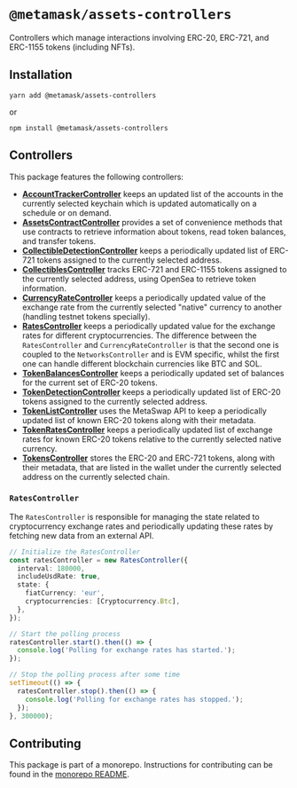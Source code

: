 # `@metamask/assets-controllers`

Controllers which manage interactions involving ERC-20, ERC-721, and ERC-1155 tokens (including NFTs).

## Installation

`yarn add @metamask/assets-controllers`

or

`npm install @metamask/assets-controllers`

## Controllers

This package features the following controllers:

- [**AccountTrackerController**](src/AccountTrackerController.ts) keeps an updated list of the accounts in the currently selected keychain which is updated automatically on a schedule or on demand.
- [**AssetsContractController**](src/AssetsContractController.ts) provides a set of convenience methods that use contracts to retrieve information about tokens, read token balances, and transfer tokens.
- [**CollectibleDetectionController**](src/CollectibleDetectionController.ts) keeps a periodically updated list of ERC-721 tokens assigned to the currently selected address.
- [**CollectiblesController**](src/CollectiblesController.ts) tracks ERC-721 and ERC-1155 tokens assigned to the currently selected address, using OpenSea to retrieve token information.
- [**CurrencyRateController**](src/CurrencyRateController.ts) keeps a periodically updated value of the exchange rate from the currently selected "native" currency to another (handling testnet tokens specially).
- [**RatesController**](src/RatesController/RatesController.ts) keeps a periodically updated value for the exchange rates for different cryptocurrencies. The difference between the `RatesController` and `CurrencyRateController` is that the second one is coupled to the `NetworksController` and is EVM specific, whilst the first one can handle different blockchain currencies like BTC and SOL.
- [**TokenBalancesController**](src/TokenBalancesController.ts) keeps a periodically updated set of balances for the current set of ERC-20 tokens.
- [**TokenDetectionController**](src/TokenDetectionController.ts) keeps a periodically updated list of ERC-20 tokens assigned to the currently selected address.
- [**TokenListController**](src/TokenListController.ts) uses the MetaSwap API to keep a periodically updated list of known ERC-20 tokens along with their metadata.
- [**TokenRatesController**](src/TokenRatesController.ts) keeps a periodically updated list of exchange rates for known ERC-20 tokens relative to the currently selected native currency.
- [**TokensController**](src/TokensController.ts) stores the ERC-20 and ERC-721 tokens, along with their metadata, that are listed in the wallet under the currently selected address on the currently selected chain.

### `RatesController`

The `RatesController` is responsible for managing the state related to cryptocurrency exchange rates and periodically updating these rates by fetching new data from an external API.

```ts
// Initialize the RatesController
const ratesController = new RatesController({
  interval: 180000,
  includeUsdRate: true,
  state: {
    fiatCurrency: 'eur',
    cryptocurrencies: [Cryptocurrency.Btc],
  },
});

// Start the polling process
ratesController.start().then(() => {
  console.log('Polling for exchange rates has started.');
});

// Stop the polling process after some time
setTimeout(() => {
  ratesController.stop().then(() => {
    console.log('Polling for exchange rates has stopped.');
  });
}, 300000);
```

## Contributing

This package is part of a monorepo. Instructions for contributing can be found in the [monorepo README](https://github.com/MetaMask/core#readme).
